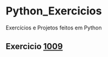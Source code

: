 # Python_Exercicios
Exercícios e Projetos feitos em Python

## Exercicio <a href="https://www.urionlinejudge.com.br/judge/pt/problems/view/1009">1009</a> 
